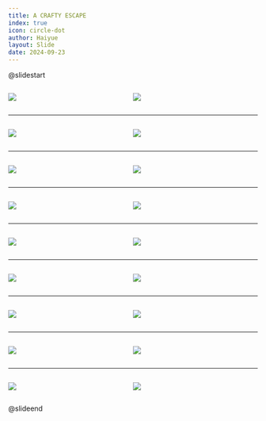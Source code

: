 ```yaml
---
title: A CRAFTY ESCAPE
index: true
icon: circle-dot
author: Haiyue
layout: Slide
date: 2024-09-23
---
```

 
@slidestart

<div style="display:flex">
<div style="flex:1">

![](/reading/english/Level-U/A%20CRAFTY%20ESCAPE/001.webp)
</div>
<div style="flex:1">

![](/reading/english/Level-U/A%20CRAFTY%20ESCAPE/002.webp)
</div>
</div>

---

<div style="display:flex">
<div style="flex:1">

![](/reading/english/Level-U/A%20CRAFTY%20ESCAPE/003.webp)
</div>
<div style="flex:1">

![](/reading/english/Level-U/A%20CRAFTY%20ESCAPE/004.webp)
</div>
</div>

---

<div style="display:flex">
<div style="flex:1">

![](/reading/english/Level-U/A%20CRAFTY%20ESCAPE/005.webp)
</div>
<div style="flex:1">

![](/reading/english/Level-U/A%20CRAFTY%20ESCAPE/006.webp)
</div>
</div>

---

<div style="display:flex">
<div style="flex:1">

![](/reading/english/Level-U/A%20CRAFTY%20ESCAPE/007.webp)
</div>
<div style="flex:1">

![](/reading/english/Level-U/A%20CRAFTY%20ESCAPE/008.webp)
</div>
</div>

---

<div style="display:flex">
<div style="flex:1">

![](/reading/english/Level-U/A%20CRAFTY%20ESCAPE/009.webp)
</div>
<div style="flex:1">

![](/reading/english/Level-U/A%20CRAFTY%20ESCAPE/010.webp)
</div>
</div>

---

<div style="display:flex">
<div style="flex:1">

![](/reading/english/Level-U/A%20CRAFTY%20ESCAPE/011.webp)
</div>
<div style="flex:1">

![](/reading/english/Level-U/A%20CRAFTY%20ESCAPE/012.webp)
</div>
</div>

---

<div style="display:flex">
<div style="flex:1">

![](/reading/english/Level-U/A%20CRAFTY%20ESCAPE/013.webp)
</div>
<div style="flex:1">

![](/reading/english/Level-U/A%20CRAFTY%20ESCAPE/014.webp)
</div>
</div>

---

<div style="display:flex">
<div style="flex:1">

![](/reading/english/Level-U/A%20CRAFTY%20ESCAPE/015.webp)
</div>
<div style="flex:1">

![](/reading/english/Level-U/A%20CRAFTY%20ESCAPE/016.webp)
</div>
</div>

---

<div style="display:flex">
<div style="flex:1">

![](/reading/english/Level-U/A%20CRAFTY%20ESCAPE/017.webp)
</div>
<div style="flex:1">

![](/reading/english/Level-U/A%20CRAFTY%20ESCAPE/018.webp)
</div>
</div>

@slideend